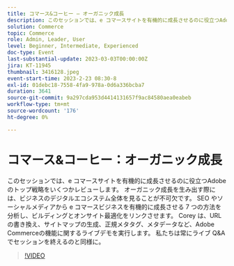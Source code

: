 ```yaml
---
title: コマース&コーヒー — オーガニック成長
description: このセッションでは、e コマースサイトを有機的に成長させるのに役立つAdobeのトップ戦略をいくつかレビューします。 オーガニック成長を生み出す際には、ビジネスのデジタルエコシステム全体を見ることが不可欠です。 SEO やソーシャルメディアから e コマースビジネスを有機的に成長させる 7 つの方法を分析し、ビルディングとオンサイト最適化をリンクさせます。 Corey は、URL の書き換え、サイトマップの生成、正規メタタグ、メタデータなど、Adobe Commerceの機能に関するライブデモを実行します。 私たちは常にライブ Q&A でセッションを終えるのと同様に。
solution: Commerce
topic: Commerce
role: Admin, Leader, User
level: Beginner, Intermediate, Experienced
doc-type: Event
last-substantial-update: 2023-03-03T00:00:00Z
jira: KT-11945
thumbnail: 3416128.jpeg
event-start-time: 2023-2-23 08:30-8
exl-id: 01debc18-7558-4fa9-978a-0d6a336bcba7
duration: 3641
source-git-commit: 9a297cda953d4414131657f9ac84580aea0eabeb
workflow-type: tm+mt
source-wordcount: '176'
ht-degree: 0%

---
```


# コマース&amp;コーヒー：オーガニック成長

このセッションでは、e コマースサイトを有機的に成長させるのに役立つAdobeのトップ戦略をいくつかレビューします。 オーガニック成長を生み出す際には、ビジネスのデジタルエコシステム全体を見ることが不可欠です。 SEO やソーシャルメディアから e コマースビジネスを有機的に成長させる 7 つの方法を分析し、ビルディングとオンサイト最適化をリンクさせます。 Corey は、URL の書き換え、サイトマップの生成、正規メタタグ、メタデータなど、Adobe Commerceの機能に関するライブデモを実行します。 私たちは常にライブ Q&amp;A でセッションを終えるのと同様に。

>[!VIDEO](https://video.tv.adobe.com/v/3416128/?quality=12&learn=on)
